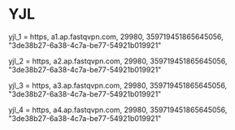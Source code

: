 # YJL
yjl_1 = https, a1.ap.fastqvpn.com, 29980, 359719451865645056, "3de38b27-6a38-4c7a-be77-54921b019921"

yjl_2 = https, a2.ap.fastqvpn.com, 29980, 359719451865645056, "3de38b27-6a38-4c7a-be77-54921b019921"

yjl_3 = https, a3.ap.fastqvpn.com, 29980, 359719451865645056, "3de38b27-6a38-4c7a-be77-54921b019921"

yjl_4 = https, a4.ap.fastqvpn.com, 29980, 359719451865645056, "3de38b27-6a38-4c7a-be77-54921b019921"
